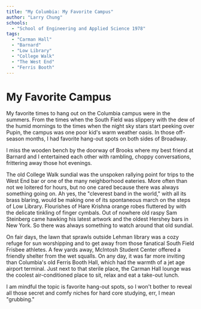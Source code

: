 ```yaml
---
title: "My Columbia: My Favorite Campus"
author: "Larry Chung"
schools:
  - "School of Engineering and Applied Science 1978"
tags:
  - "Carman Hall"
  - "Barnard"
  - "Low Library"
  - "College Walk"
  - "The West End"
  - "Ferris Booth"
---
```


# My Favorite Campus

My favorite times to hang out on the Columbia campus were in the summers. From the times when the South Field was slippery with the dew of the humid mornings to the times when the night sky stars start peeking over Pupin, the campus was one poor kid's warm weather oasis. In those off-season months, I had favorite hang-out spots on both sides of Broadway.

I miss the wooden bench by the doorway of Brooks where my best friend at Barnard and I entertained each other with rambling, choppy conversations, frittering away those hot evenings.

The old College Walk sundial was the unspoken rallying point for trips to the West End bar or one of the many neighborhood eateries. More often than not we loitered for hours, but no one cared because there was always something going on. Ah yes, the "cleverest band in the world," with all its brass blaring, would be making one of its spontaneous march on the steps of Low Library.  Flourishes of Hare Krishna orange robes fluttered by with the delicate tinkling of finger cymbals.  Out of nowhere old raspy Sam Steinberg came hawking his latest artwork and the oldest Hershey bars in New York. So there was always something to watch around that old sundial.

On fair days, the lawn that sprawls outside Lehman library was a cozy refuge for sun worshipping and to get away from those fanatical South Field Frisbee athletes. A few yards away, McIntosh Student Center offered a friendly shelter from the wet squalls. On any day, it was far more inviting than Columbia's old Ferris Booth Hall, which had the warmth of a jet age airport terminal. Just next to that sterile place, the Carman Hall lounge was the coolest air-conditioned place to sit, relax and eat a take-out lunch.

I am mindful the topic is favorite hang-out spots, so I won't bother to reveal all those secret and comfy niches for hard core studying, err, I mean "grubbing."
